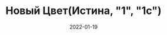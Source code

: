 ---
date: 2022-01-19
guid: 8402303c-1d42-47c1-9b56-64fef3d7f551
title: 'Новый Цвет(Истина, "1", "1с")'
question: |
    ```bsl
    Ц = Новый Цвет(Истина, "1", "1с");
    Сообщить(Ц);
    ```
options:
    - 0, 0, 0
    - 0, 1, 0
    - 1, 0, 0
    - 1, 1, 0
    - 1, 1, 1
    - Исключение
correct: 3
explanation: |
    Истина приводится к 1.  
    Строка "1" - тоже к 1.  
    А вот "1с" - это уже слишком =)  
    Но зато метод не падает. Кушает всё подряд. Если что не понимает, то 0
tags:
    - wtf
source: https://t.me/JuniorOneS/327
---